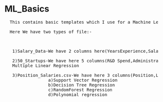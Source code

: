 # ML_Basics
<pre>
  This contains basic templates which I use for a Machine Learning Model along with examples
 
  Here We have two types of file:-
 
  
   
   1)Salary_Data-We have 2 columns here(YearsExperience,Salary) and 31 rows , We need to predict salary of the customer using Linear regression problem.
   
   2)50_Startups-We have here 5 columns(R&D Spend,Administration,Marketing Spend,State,Profit) , 51 rows and need to predict Profit for each startup using following regression models:-
   Multiple Linear Regression
   
   3)Position_Salaries.csv-We have here 3 columns(Position,Level,Salary) and 10 rows .We need to predict Salaries of the employees using following algorithms:-
                 a)Support Vector Regression
                 b)Decision Tree Regression
                 c)RandomForest Regression
                 d)Polynomial regression
                
   </pre>           
  
